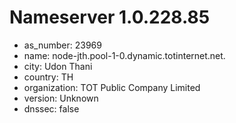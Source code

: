 # Nameserver 1.0.228.85

* as_number: 23969
* name: node-jth.pool-1-0.dynamic.totinternet.net.
* city: Udon Thani
* country: TH
* organization: TOT Public Company Limited
* version: Unknown
* dnssec: false
